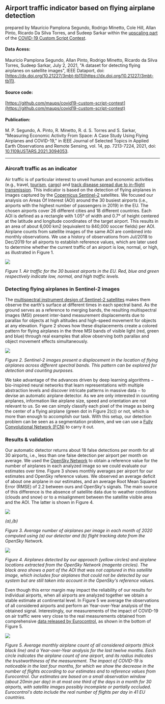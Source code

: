 ## Airport traffic indicator based on flying airplane detection

prepared by Maurício Pamplona Segundo, Rodrigo Minetto, Cole Hill, Allan Pinto, Ricardo Da Silva Torres, and Sudeep Sarkar within the [upscaling part](https://eo4society.esa.int/2020/04/24/from-the-covid-19-custom-script-contest-to-the-euro-data-cube-european-dashboard/) of the [COVID-19 Custom Script Contest](https://www.sentinel-hub.com/contest-covid/).

#### Data Acess: 
Mauricio Pamplona Segundo, Allan Pinto, Rodrigo Minetto, Ricardo da Silva Torres, Sudeep Sarkar, July 2, 2021, "A dataset for detecting flying airplanes on satellite images", IEEE Dataport, doi: [https://dx.doi.org/10.21227/3mbt-tb11](https://dx.doi.org/10.21227/3mbt-tb11). 

#### Source code: 

[https://github.com/maups/covid19-custom-script-contest](https://github.com/maups/covid19-custom-script-contest)

#### Publication:

M. P. Segundo, A. Pinto, R. Minetto, R. d. S. Torres and S. Sarkar, "Measuring Economic Activity From Space: A Case Study Using Flying Airplanes and COVID-19," in IEEE Journal of Selected Topics in Applied Earth Observations and Remote Sensing, vol. 14, pp. 7213-7224, 2021, doi: [10.1109/JSTARS.2021.3094053](https://doi.org/10.1109/JSTARS.2021.3094053).

---

### Aircraft traffic as an indicator

Air traffic is of particular interest to unveil human and economic activities (e.g., travel, [tourism](https://doi.org/10.1016/j.jairtraman.2005.09.007), [cargo](https://www.iata.org/en/programs/cargo/sustainability/benefits/)) and [track disease spread due to in-flight transmission](https://www.cidrap.umn.edu/news-perspective/2020/09/studies-trace-covid-19-spread-international-flights). This indicator is based on the detection of flying airplanes in images captured by the [Copernicus Sentinel-2](http://www.esa.int/Applications/Observing_the_Earth/Copernicus/Sentinel-2) satellites. We focused our analysis on Areas Of Interest (AOI) around the 30 busiest airports (i.e., airports with the highest number of passengers in 2019) in the EU. The chosen airports cover 26 different cities and 18 different countries. Each AOI is defined as a rectangle with 1.05° of width and 0.7° of height centered at the latitude and longitude coordinates of the target airport. This results in an area of about 6,000 km2 (equivalent to 840,000 soccer fields) per AOI. Airplane counts from satellite images of the same AOI are combined into monthly observations. We use a history of observations from Jul/2018 to Dec/2019 for all airports to establish reference values, which are later used to determine whether the current traffic of an airport is low, normal, or high, as illustrated in Figure 1.

![](https://raw.githubusercontent.com/eurodatacube/eodash-assets/main/collections/E13d_flying_planes/E13dmap.gif)

*Figure 1. Air traffic for the 30 busiest airports in the EU. Red, blue and green respectively indicate low, normal, and high traffic levels.*


### Detecting flying airplanes in Sentinel-2 images

The [multispectral instrument design of Sentinel-2 satellites](https://earth.esa.int/documents/247904/685211/Sentinel-2_User_Handbook) makes them observe the earth's surface at different times in each spectral band. As the ground serves as a reference to merging bands, the resulting multispectral images (MSI) present inter-band measurement displacements due to parallax for objects at high altitudes and high-speed movement for objects at any elevation. Figure 2 shows how these displacements create a colored pattern for flying airplanes in the three MSI bands of visible light (red, green and blue) through real examples that allow observing both parallax and object movement effects simultaneously.

![](https://raw.githubusercontent.com/eurodatacube/eodash-assets/main/collections/E13d_flying_planes/Fig-2_E13d.png)

*Figure 2. Sentinel-2 images present a displacement in the location of flying airplanes across different spectral bands. This pattern can be explored for detection and counting purposes.*

We take advantage of the advances driven by deep learning algorithms − bio-inspired neural networks that learn representations with multiple abstraction levels and discover intricate patterns in massive data − to devise an automatic airplane detector. As we are only interested in counting airplanes, information like airplane size, speed and orientation are not relevant to us. So we can simply classify each pixel of the image as being the center of a flying airplane (green dot in Figure 2(c)) or not, which is more than enough to accomplish our task. With this setup, our detection problem can be seen as a segmentation problem, and we can use a [Fully Convolutional Network (FCN)](https://github.com/maups/covid19-custom-script-contest) to carry it out.

### Results & validation

Our automatic detector returns about 18 false detections per month for all 30 airports, i.e., less than one false detection per airport per month on average. We used the [OpenSky Network](https://opensky-network.org/) to obtain a reference value for the number of airplanes in each analyzed image so we could evaluate our estimates over time. Figure 3 shows monthly averages per airport for our estimates and OpenSky reference values. We observed an average deficit of about one airplane in our estimates, and an average Root Mean Squared Error (RMSE) of 2.2 between ours and OpenSky's signals. The main source of this difference is the absence of satellite data due to weather conditions (clouds and snow) or to a misalignment between the satellite visible area and the AOI. The latter is shown in Figure 4.

![](https://raw.githubusercontent.com/eurodatacube/eodash-assets/main/collections/E13d_flying_planes/Fig-3_E13d.png)

*(a),(b)*

*Figure 3. Average number of airplanes per image in each month of 2020 computed using (a) our detector and (b) flight tracking data from the OpenSky Network.*

![](https://raw.githubusercontent.com/eurodatacube/eodash-assets/main/collections/E13d_flying_planes/Fig-4_E13d.png)

*Figure 4. Airplanes detected by our approach (yellow circles) and airplane locations extracted from the OpenSky Network (magenta circles). The black area shows a part of the AOI that was not captured in this satellite image, which includes four airplanes that could not be detected by our system but are still taken into account in the OpenSky's reference values.*

Even though this error margin may impact the reliability of our results for individual airports, when all airports are analyzed together we obtain a stable estimate at continental level. In Figure 5 we average the observations of all considered airports and perform an Year-over-Year analysis of the obtained signal. Interestingly, our measurements of the impact of COVID-19 on air traffic were very close to the real measurements obtained from comprehensive [data released by Eurocontrol](https://www.eurocontrol.int/Economics/DailyTrafficVariation-States.html), as shown in the bottom of Figure 5.
  
 ![](https://raw.githubusercontent.com/eurodatacube/eodash-assets/main/collections/E13d_flying_planes/Fig-5_E13d.png)
 
*Figure 5. Average monthly airplane count of all considered airports (thick black line) and a Year-over-Year analysis for the last twelve months. Each circle indicates the airplane count of one airport, and its radius indicates the trustworthiness of the measurement. The impact of COVID-19 is noticeable in the last four months, for which we show the decrease in the number of flights according to our estimates and to reference values from Eurocontrol. Our estimates are based on a small observation window (about 20min per day) in at most one third of the days in a month for 30 airports, with satellite images possibly incomplete or partially occluded. Eurocontrol's data include the real number of flights per day in 41 EU countries.*
